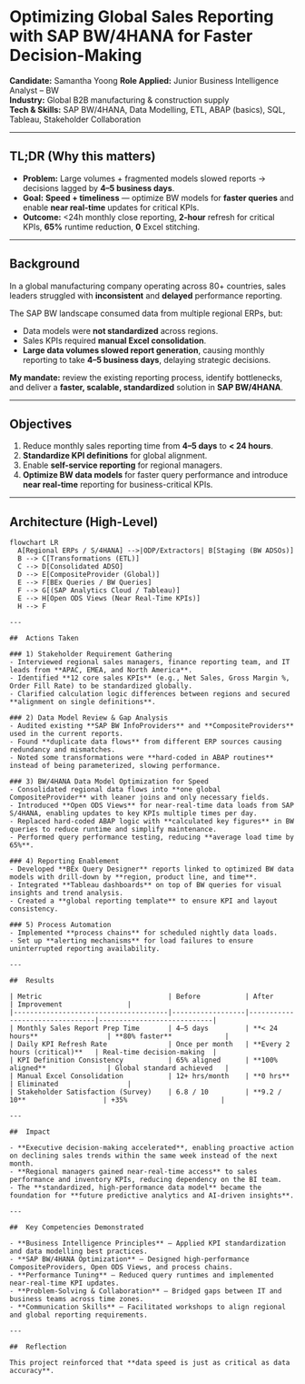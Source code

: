 # Optimizing Global Sales Reporting with SAP BW/4HANA for Faster Decision-Making

**Candidate:** Samantha Yoong 
**Role Applied:** Junior Business Intelligence Analyst – BW  
**Industry:** Global B2B manufacturing & construction supply  
**Tech & Skills:** SAP BW/4HANA, Data Modelling, ETL, ABAP (basics), SQL, Tableau, Stakeholder Collaboration

---

## TL;DR (Why this matters)
- **Problem:** Large volumes + fragmented models slowed reports → decisions lagged by **4–5 business days**.  
- **Goal:** **Speed + timeliness** — optimize BW models for **faster queries** and enable **near real-time** updates for critical KPIs.  
- **Outcome:** <24h monthly close reporting, **2-hour** refresh for critical KPIs, **65%** runtime reduction, **0** Excel stitching.

---

## Background

In a global manufacturing company operating across 80+ countries, sales leaders struggled with **inconsistent** and **delayed** performance reporting.

The SAP BW landscape consumed data from multiple regional ERPs, but:
- Data models were **not standardized** across regions.  
- Sales KPIs required **manual Excel consolidation**.  
- **Large data volumes slowed report generation**, causing monthly reporting to take **4–5 business days**, delaying strategic decisions.

**My mandate:** review the existing reporting process, identify bottlenecks, and deliver a **faster, scalable, standardized** solution in **SAP BW/4HANA**.

---

## Objectives

1. Reduce monthly sales reporting time from **4–5 days** to **< 24 hours**.  
2. **Standardize KPI definitions** for global alignment.  
3. Enable **self-service reporting** for regional managers.  
4. **Optimize BW data models** for faster query performance and introduce **near real-time** reporting for business-critical KPIs.

---

## Architecture (High-Level)

```mermaid
flowchart LR
  A[Regional ERPs / S/4HANA] -->|ODP/Extractors| B[Staging (BW ADSOs)]
  B --> C[Transformations (ETL)]
  C --> D[Consolidated ADSO]
  D --> E[CompositeProvider (Global)]
  E --> F[BEx Queries / BW Queries]
  F --> G[(SAP Analytics Cloud / Tableau)]
  E --> H[Open ODS Views (Near Real-Time KPIs)]
  H --> F

---

##  Actions Taken

### 1) Stakeholder Requirement Gathering
- Interviewed regional sales managers, finance reporting team, and IT leads from **APAC, EMEA, and North America**.  
- Identified **12 core sales KPIs** (e.g., Net Sales, Gross Margin %, Order Fill Rate) to be standardized globally.  
- Clarified calculation logic differences between regions and secured **alignment on single definitions**.

### 2) Data Model Review & Gap Analysis
- Audited existing **SAP BW InfoProviders** and **CompositeProviders** used in the current reports.  
- Found **duplicate data flows** from different ERP sources causing redundancy and mismatches.  
- Noted some transformations were **hard-coded in ABAP routines** instead of being parameterized, slowing performance.

### 3) BW/4HANA Data Model Optimization for Speed
- Consolidated regional data flows into **one global CompositeProvider** with leaner joins and only necessary fields.  
- Introduced **Open ODS Views** for near-real-time data loads from SAP S/4HANA, enabling updates to key KPIs multiple times per day.  
- Replaced hard-coded ABAP logic with **calculated key figures** in BW queries to reduce runtime and simplify maintenance.  
- Performed query performance testing, reducing **average load time by 65%**.

### 4) Reporting Enablement
- Developed **BEx Query Designer** reports linked to optimized BW data models with drill-down by **region, product line, and time**.  
- Integrated **Tableau dashboards** on top of BW queries for visual insights and trend analysis.  
- Created a **global reporting template** to ensure KPI and layout consistency.

### 5) Process Automation
- Implemented **process chains** for scheduled nightly data loads.  
- Set up **alerting mechanisms** for load failures to ensure uninterrupted reporting availability.

---

##  Results

| Metric                               | Before           | After                          | Improvement                |
|--------------------------------------|------------------|--------------------------------|----------------------------|
| Monthly Sales Report Prep Time       | 4–5 days         | **< 24 hours**                 | **80% faster**             |
| Daily KPI Refresh Rate               | Once per month   | **Every 2 hours (critical)**   | Real-time decision-making  |
| KPI Definition Consistency           | 65% aligned      | **100% aligned**               | Global standard achieved   |
| Manual Excel Consolidation           | 12+ hrs/month    | **0 hrs**                      | Eliminated                 |
| Stakeholder Satisfaction (Survey)    | 6.8 / 10         | **9.2 / 10**                   | +35%                       |

---

##  Impact

- **Executive decision-making accelerated**, enabling proactive action on declining sales trends within the same week instead of the next month.  
- **Regional managers gained near-real-time access** to sales performance and inventory KPIs, reducing dependency on the BI team.  
- The **standardized, high-performance data model** became the foundation for **future predictive analytics and AI-driven insights**.

---

##  Key Competencies Demonstrated

- **Business Intelligence Principles** – Applied KPI standardization and data modelling best practices.  
- **SAP BW/4HANA Optimization** – Designed high-performance CompositeProviders, Open ODS Views, and process chains.  
- **Performance Tuning** – Reduced query runtimes and implemented near-real-time KPI updates.  
- **Problem-Solving & Collaboration** – Bridged gaps between IT and business teams across time zones.  
- **Communication Skills** – Facilitated workshops to align regional and global reporting requirements.

---

##  Reflection

This project reinforced that **data speed is just as critical as data accuracy**. 


